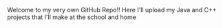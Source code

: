 Welcome to my very own GitHub Repo!!
Here I'll upload my Java and C++ projects 
that I'll make at the school and home
